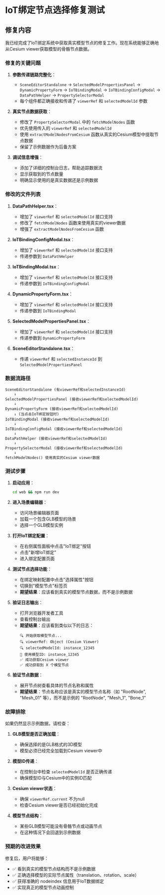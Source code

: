 # IoT绑定节点选择修复测试

## 修复内容

我已经完成了IoT绑定系统中获取真实模型节点的修复工作。现在系统能够正确地从Cesium viewer获取模型的骨骼节点数据。

### 修复的关键问题

1. **参数传递链路完整化**：
   - `SceneEditorStandalone` → `SelectedModelPropertiesPanel` → `DynamicPropertyForm` → `IoTBindingModal` → `IoTBindingConfigModal` → `DataPathHelper` → `PropertySelectorModal`
   - 每个组件都正确接收和传递了 `viewerRef` 和 `selectedModelId` 参数

2. **真实节点数据获取**：
   - 修改了 `PropertySelectorModal` 中的 `fetchModelNodes` 函数
   - 优先使用传入的 `viewerRef` 和 `selectedModelId`
   - 使用 `extractModelNodesFromCesium` 函数从真实的Cesium模型中提取节点数据
   - 保留了示例数据作为后备方案

3. **调试信息增强**：
   - 添加了详细的控制台日志，帮助追踪数据流
   - 显示获取到的节点数量
   - 明确显示使用的是真实数据还是示例数据

### 修改的文件列表

1. **DataPathHelper.tsx**：
   - 增加了 `viewerRef` 和 `selectedModelId` 接口支持
   - 修改了 `fetchModelNodes` 函数来使用真实的viewer数据
   - 增强了 `extractModelNodesFromCesium` 函数

2. **IoTBindingConfigModal.tsx**：
   - 增加了 `viewerRef` 和 `selectedModelId` 接口支持
   - 传递参数到 `DataPathHelper`

3. **IoTBindingModal.tsx**：
   - 增加了 `viewerRef` 和 `selectedModelId` 接口支持
   - 传递参数到 `IoTBindingConfigModal`

4. **DynamicPropertyForm.tsx**：
   - 增加了 `viewerRef` 和 `selectedModelId` 接口支持
   - 传递参数到 `IoTBindingModal`

5. **SelectedModelPropertiesPanel.tsx**：
   - 增加了 `viewerRef` 和 `selectedModelId` 接口支持
   - 传递参数到 `DynamicPropertyForm`

6. **SceneEditorStandalone.tsx**：
   - 传递 `viewerRef` 和 `selectedInstanceId` 到 `SelectedModelPropertiesPanel`

### 数据流路径

```
SceneEditorStandalone (有viewerRef和selectedInstanceId)
    ↓
SelectedModelPropertiesPanel (接收viewerRef和selectedModelId)
    ↓
DynamicPropertyForm (接收viewerRef和selectedModelId)
    ↓ (当点击IoT绑定按钮时)
IoTBindingModal (接收viewerRef和selectedModelId)
    ↓
IoTBindingConfigModal (接收viewerRef和selectedModelId)
    ↓
DataPathHelper (接收viewerRef和selectedModelId)
    ↓
PropertySelectorModal (接收viewerRef和selectedModelId)
    ↓
fetchModelNodes() 使用真实的Cesium viewer数据
```

### 测试步骤

1. **启动应用**：
   ```bash
   cd web && npm run dev
   ```

2. **进入场景编辑器**：
   - 访问场景编辑器页面
   - 加载一个包含GLB模型的场景
   - 选择一个GLB模型实例

3. **打开IoT绑定配置**：
   - 在右侧属性面板中点击"IoT绑定"按钮
   - 点击"新增IoT绑定"
   - 进入绑定配置页面

4. **测试节点选择功能**：
   - 在绑定映射配置中点击"选择属性"按钮
   - 切换到"模型节点"标签页
   - **期望结果**：应该看到真实的模型节点数据，而不是示例数据

5. **验证日志输出**：
   - 打开浏览器开发者工具
   - 查看控制台输出
   - **期望结果**：应该看到类似以下的日志：
     ```
     🔍 开始获取模型节点...
     🔍 viewerRef: Object (Cesium Viewer)
     🔍 selectedModelId: instance_12345
     📍 使用模型ID: instance_12345
     ✅ 成功获取Cesium viewer
     ✅ 成功获取到 X 个模型节点
     ```

6. **验证节点数据**：
   - 展开节点树查看具体的节点名称和属性
   - **期望结果**：节点名称应该是真实的模型节点名称（如 "RootNode", "Mesh_01" 等），而不是示例的 "RootNode", "Mesh_1", "Bone_1"

### 故障排除

如果仍然显示示例数据，请检查：

1. **GLB模型是否正确加载**：
   - 确保选择的是GLB格式的3D模型
   - 模型必须已经完全加载到Cesium viewer中

2. **模型ID传递**：
   - 在控制台中检查 `selectedModelId` 是否正确传递
   - 确保模型ID与Cesium中的实例ID匹配

3. **Cesium viewer状态**：
   - 确保 `viewerRef.current` 不为null
   - 检查Cesium viewer是否已经初始化完成

4. **模型节点结构**：
   - 某些GLB模型可能没有骨骼节点或动画节点
   - 在这种情况下会回退到示例数据

### 预期的改进效果

修复后，用户将能够：
- ✅ 看到真实的模型节点结构而不是示例数据
- ✅ 正确选择模型的实际节点属性（translation、rotation、scale）
- ✅ 获得准确的 nodeindex 信息用于IoT数据绑定
- ✅ 实现真正的模型节点动画控制